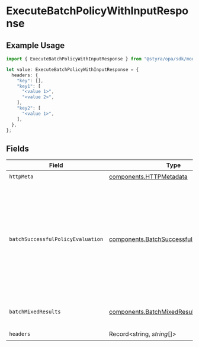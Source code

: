 # ExecuteBatchPolicyWithInputResponse

## Example Usage

```typescript
import { ExecuteBatchPolicyWithInputResponse } from "@styra/opa/sdk/models/operations";

let value: ExecuteBatchPolicyWithInputResponse = {
  headers: {
    "key": [],
    "key1": [
      "<value 1>",
      "<value 2>",
    ],
    "key2": [
      "<value 1>",
    ],
  },
};
```

## Fields

| Field                                                                                                                                                     | Type                                                                                                                                                      | Required                                                                                                                                                  | Description                                                                                                                                               |
| --------------------------------------------------------------------------------------------------------------------------------------------------------- | --------------------------------------------------------------------------------------------------------------------------------------------------------- | --------------------------------------------------------------------------------------------------------------------------------------------------------- | --------------------------------------------------------------------------------------------------------------------------------------------------------- |
| `httpMeta`                                                                                                                                                | [components.HTTPMetadata](../../../sdk/models/components/httpmetadata.md)                                                                                 | :heavy_check_mark:                                                                                                                                        | N/A                                                                                                                                                       |
| `batchSuccessfulPolicyEvaluation`                                                                                                                         | [components.BatchSuccessfulPolicyEvaluation](../../../sdk/models/components/batchsuccessfulpolicyevaluation.md)                                           | :heavy_minus_sign:                                                                                                                                        | All batched policy executions succeeded.<br/>The server also returns 200 if the path refers to an undefined document. In this case, responses will be empty.<br/> |
| `batchMixedResults`                                                                                                                                       | [components.BatchMixedResults](../../../sdk/models/components/batchmixedresults.md)                                                                       | :heavy_minus_sign:                                                                                                                                        | Mixed success and failures.                                                                                                                               |
| `headers`                                                                                                                                                 | Record<string, *string*[]>                                                                                                                                | :heavy_check_mark:                                                                                                                                        | N/A                                                                                                                                                       |